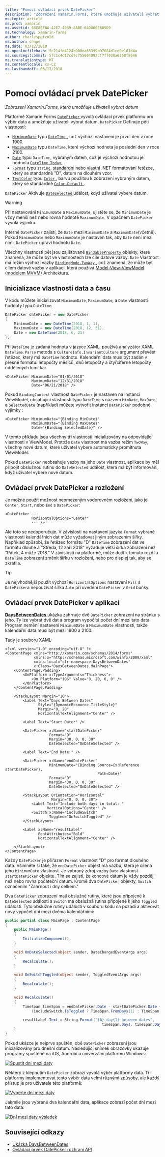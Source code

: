 ```yaml
---
title: "Pomocí ovládací prvek DatePicker"
description: "Zobrazení Xamarin.Forms, která umožňuje uživateli vybrat datum"
ms.topic: article
ms.prod: xamarin
ms.assetid: 68E8EF8A-42E7-4939-8ABE-64D060E609D9
ms.technology: xamarin-forms
author: charlespetzold
ms.author: chape
ms.date: 03/12/2018
ms.openlocfilehash: 5c214fe4124b900ea63399b97084d1ce0e181d4a
ms.sourcegitcommit: 5fc1c4d17cd9c755604092cf7ff038a6358f8646
ms.translationtype: MT
ms.contentlocale: cs-CZ
ms.lasthandoff: 03/17/2018
---
```

# <a name="using-datepicker"></a>Pomocí ovládací prvek DatePicker

_Zobrazení Xamarin.Forms, která umožňuje uživateli vybrat datum_

Platformě Xamarin.Forms [ `DatePicker` ](https://developer.xamarin.com/api/type/Xamarin.Forms.DatePicker/) vyvolá ovládací prvek platformu pro výběr data a umožňuje uživateli vybrat datum. `DatePicker` Definuje pěti vlastností:

- [`MinimumDate`](https://developer.xamarin.com/api/property/Xamarin.Forms.DatePicker.MinimumDate/) typu [ `DateTime` ](https://developer.xamarin.com/api/type/System.DateTime/), což výchozí nastavení je první den v roce 1900.
- [`MaximumDate`](https://developer.xamarin.com/api/property/Xamarin.Forms.DatePicker.MaximumDate/) typu `DateTime`, které výchozí hodnota je poslední den v roce 2100.
- [`Date`](https://developer.xamarin.com/api/property/Xamarin.Forms.DatePicker.Date/) typu `DateTime`, vybraným datem, což je výchozí hodnotou je hodnota [ `DateTime.Today` ](https://developer.xamarin.com/api/property/System.DateTime.Today/).
- [`Format`](https://developer.xamarin.com/api/property/Xamarin.Forms.DatePicker.Format/) typu `string`, [standardní](/dotnet/standard/base-types/standard-date-and-time-format-strings/) nebo [vlastní](/dotnet/standard/base-types/custom-date-and-time-format-strings/) .NET formátování řetězce, který se standardně "D", datum na dlouhém vzor.
- [`TextColor`](https://developer.xamarin.com/api/property/Xamarin.Forms.DatePicker.TextColor/) typu [ `Color` ](https://developer.xamarin.com/api/type/Xamarin.Forms.Color/), barvu použitou k zobrazení vybraným datem, který se standardně [ `Color.Default` ](https://developer.xamarin.com/api/property/Xamarin.Forms.Color.Default/).

`DatePicker` Aktivuje [ `DateSelected` ](https://developer.xamarin.com/api/event/Xamarin.Forms.DatePicker.DateSelected/) událost, když uživatel vybere datum.

> [!WARNING]
> Při nastavování `MinimumDate` a `MaximumDate`, ujistěte se, že `MinimumDate` je vždy menší než nebo rovna hodnotě `MaximumDate`. V opačném `DatePicker` vyvolá výjimku.

Interně `DatePicker` zajistí, že `Date` mezi `MinimumDate` a `MaximumDate`(včetně). Pokud `MinimumDate` nebo `MaximumDate` je nastaven tak, aby `Date` není mezi nimi, `DatePicker` upraví hodnotu `Date`.

Všechny vlastnosti pět jsou zajišťované [ `BindableProperty` ](https://developer.xamarin.com/api/type/Xamarin.Forms.BindableProperty/) objekty, které znamená, že může být ve vlastnostech lze cíle datové vazby. `Date` Vlastnost má režim výchozí vazby [ `BindingMode.TwoWay` ](https://developer.xamarin.com/api/field/Xamarin.Forms.BindingMode.TwoWay/), což znamená, že může být cílem datové vazby v aplikaci, která používá [Model-View-ViewModel (modelem MVVM)](~/xamarin-forms/enterprise-application-patterns/mvvm.md) Architektura.

## <a name="initializing-the-datetime-properties"></a>Inicializace vlastností data a času

V kódu můžete inicializovat `MinimumDate`, `MaximumDate`, a `Date` vlastnosti hodnoty typu `DateTime`:

```csharp
DatePicker datePicker = new DatePicker
{
    MinimumDate = new DateTime(2018, 1, 1),
    MaximumDate = new DateTime(2018, 12, 31),
    Date = new DateTime(2018, 6, 21)
};
```

Při `DateTime` je zadaná hodnota v jazyce XAML, používá analyzátor XAML `DateTime.Parse` metoda s `CultureInfo.InvariantCulture` argument převést řetězec, který má `DateTime` hodnotu. Kalendářní data musí být zadán v přesné formátu: letopočty měsíců, dnů letopočty a čtyřciferné letopočty oddělených lomítka:

```xaml
<DatePicker MinimumDate="01/01/2018"
            MaximumDate="12/31/2018"
            Date="06/21/2018" />
```

Pokud `BindingContext` vlastnost `DatePicker` je nastaven na instanci ViewModel, obsahující vlastnosti typu `DateTime` s názvem `MinDate`, `MaxDate`, a `SelectedDate` (například) můžete vytvořit instanci `DatePicker` podobné výjimky :

```xaml
<DatePicker MinimumDate="{Binding MinDate}"
            MaximumDate="{Binding MaxDate}"
            Date="{Binding SelectedDate}" />
```

V tomto příkladu jsou všechny tři vlastnosti inicializovány na odpovídající vlastnosti v ViewModel. Protože `Date` vlastnost má vazba režim `TwoWay`, všechny nové datum, které uživatel vybere automaticky promítnuta ViewModel.

Pokud `DatePicker` neobsahuje vazby na jeho `Date` vlastnost, aplikace by měl připojit obslužnou rutinu do `DateSelected` událost, která má být informováni, když uživatel vybere nové datum.

## <a name="datepicker-and-layout"></a>Ovládací prvek DatePicker a rozložení

Je možné použít možnost neomezeným vodorovném rozložení, jako je `Center`, `Start`, nebo `End` s `DatePicker`:

```xaml
<DatePicker ··· 
            HorizontalOptions="Center" 
            ··· />
```

Ale toto se nedoporučuje. V závislosti na nastavení jazyka `Format` vybrané vlastnosti kalendářních dat může vyžadovat jiným zobrazením šířky. Například způsobí, že řetězec formátu "D" `DateTime` zobrazení dat ve formátu dlouhé a "Středa, 12 září 2018" vyžaduje větší šířka zobrazení než "Pátek, 4 může 2018." V závislosti na platformě, může dojít k tomuto rozdílu `DateTime` zobrazení změnit šířku v rozložení, nebo pro displej tak, aby se zkrátila.

> [!TIP]
> Je nejvhodnější použít výchozí `HorizontalOptions` nastavení `Fill` s `DatePicker`a nepoužívat šířka `Auto` při uvedení `DatePicker` v `Grid` buňky.

## <a name="datepicker-in-an-application"></a>Ovládací prvek DatePicker v aplikaci

[ **DaysBetweenDates** ](https://developer.xamarin.com/samples/xamarin-forms/UserInterface/DatePicker) ukázka zahrnuje dvě `DatePicker` zobrazení na stránku s jeho. Ty lze vybrat dvě dat a program vypočítá počet dní mezi tato data. Program nemění nastavení `MinimumDate` a `MaximumDate` vlastnosti, takže kalendářní data musí být mezi 1900 a 2100.

Tady je souboru XAML:

```xaml
<?xml version="1.0" encoding="utf-8" ?>
<ContentPage xmlns="http://xamarin.com/schemas/2014/forms"
             xmlns:x="http://schemas.microsoft.com/winfx/2009/xaml"
             xmlns:local="clr-namespace:DaysBetweenDates"
             x:Class="DaysBetweenDates.MainPage">
    <ContentPage.Padding>
        <OnPlatform x:TypeArguments="Thickness">
            <On Platform="iOS" Value="0, 20, 0, 0" />
        </OnPlatform>
    </ContentPage.Padding>

    <StackLayout Margin="10">
        <Label Text="Days Between Dates"
               Style="{DynamicResource TitleStyle}"
               Margin="0, 20"
               HorizontalTextAlignment="Center" />

        <Label Text="Start Date:" />

        <DatePicker x:Name="startDatePicker"
                    Format="D"
                    Margin="30, 0, 0, 30"
                    DateSelected="OnDateSelected" />

        <Label Text="End Date:" />

        <DatePicker x:Name="endDatePicker"
                    MinimumDate="{Binding Source={x:Reference startDatePicker},
                                          Path=Date}"
                    Format="D"
                    Margin="30, 0, 0, 30"
                    DateSelected="OnDateSelected" />

        <StackLayout Orientation="Horizontal"
                     Margin="0, 0, 0, 30">
            <Label Text="Include both days in total: "
                   VerticalOptions="Center" />
            <Switch x:Name="includeSwitch"
                    Toggled="OnSwitchToggled" />
        </StackLayout>

        <Label x:Name="resultLabel"
               FontAttributes="Bold"
               HorizontalTextAlignment="Center" />

    </StackLayout>
</ContentPage>
```

Každý `DatePicker` je přiřazen `Format` vlastnost "D" pro formát dlouhého data. Všimněte si také, že `endDatePicker` objekt má vazbu, která je cílena jeho `MinimumDate` vlastnost. Je vybraný zdroj vazby `Date` vlastnost `startDatePicker` objektu. Tím se zajistí, že koncové datum je vždy později než nebo rovna počáteční datum. Kromě dva `DatePicker` objekty, `Switch` označením "Zahrnout i dny celkem." 

Dva `DatePicker` zobrazení mají obslužné rutiny, které jsou připojené k `DateSelected` události a `Switch` má obslužná rutina připojené k jeho `Toggled` událostí. Tyto obslužné rutiny událostí v souboru kódu na pozadí a aktivovat nový výpočet dní mezi dvěma kalendářními:

```csharp
public partial class MainPage : ContentPage
{
    public MainPage()
    {
        InitializeComponent();
    }

    void OnDateSelected(object sender, DateChangedEventArgs args)
    {
        Recalculate();
    }

    void OnSwitchToggled(object sender, ToggledEventArgs args)
    {
        Recalculate();
    }

    void Recalculate()
    {
        TimeSpan timeSpan = endDatePicker.Date - startDatePicker.Date +
            (includeSwitch.IsToggled ? TimeSpan.FromDays(1) : TimeSpan.Zero);

        resultLabel.Text = String.Format("{0} day{1} between dates",
                                            timeSpan.Days, timeSpan.Days == 1 ? "" : "s");
    }
}
```

Pokud ukázce je nejprve spuštěn, obě `DatePicker` zobrazení jsou inicializovány pro dnešní datum. Následující snímek obrazovky ukazuje programy spuštěné na iOS, Android a univerzální platformu Windows:

[![Spustit dní mezi daty](datepicker-images/DaysBetweenDatesStart.png "dní mezi daty spustit")](datepicker-images/DaysBetweenDatesStart-Large.png#lightbox "spustit dní mezi daty")

Některý z klepnutím `DatePicker` zobrazí vyvolá výběr platformy data. Tři platformy implementovat tento výběr data velmi různými způsoby, ale každý přístup je pro uživatele této platformě:

[![Vyberte dní mezi daty](datepicker-images/DaysBetweenDatesSelect.png "dní mezi daty vyberte")](datepicker-images/DaysBetweenDatesSelect-Large.png#lightbox "vyberte dní mezi daty")

Jakmile jsou vybrané dva kalendářní data, aplikace zobrazí počet dní mezi tato data:

[![Dní mezi daty výsledek](datepicker-images/DaysBetweenDatesResult.png "dní mezi daty výsledek")](datepicker-images/DaysBetweenDatesResult-Large.png#lightbox "dní mezi daty výsledků")

## <a name="related-links"></a>Související odkazy

- [Ukázka DaysBetweenDates](https://developer.xamarin.com/samples/xamarin-forms/UserInterface/DatePicker)
- [Ovládací prvek DatePicker rozhraní API](https://developer.xamarin.com/api/type/Xamarin.Forms.DatePicker/)
